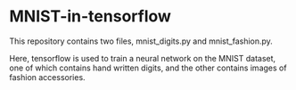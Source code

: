 # MNIST-in-tensorflow

This repository contains two files, mnist_digits.py and mnist_fashion.py. 

Here, tensorflow is used to train a neural network on the MNIST dataset, one of which
contains hand written digits, and the other contains images of fashion accessories.
